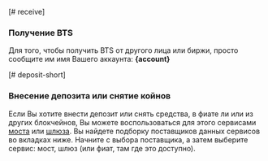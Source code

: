 [# receive]

### Получение BTS

Для того, чтобы получить BTS от другого лица или биржи, просто сообщите им имя Вашего аккаунта: **{account}**

[# deposit-short]

### Внесение депозита или снятие койнов

Если Вы хотите внести депозит или снять средства, в фиате ли или из других блокчейнов, Вы можете воспользоваться для этого сервисами [моста](introduction/bridges_gateways) или [шлюза](introduction/bridges_gateways). Вы найдете подборку поставщиков данных сервисов во вкладках ниже. Начните с выбора поставщика, а затем выберите сервис: мост, шлюз (или фиат, там где это доступно).